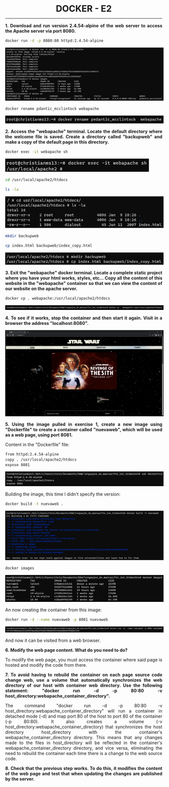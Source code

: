<style>
  h1{
    border: none;
    margin-bottom: 2px;
    text-align: center;
    font-weight: bold;
  }

  img{
    border: 2px solid black;
  }

  p{
    text-align: justify;
  }>
</style>

<h1>DOCKER - E2</h1>

<hr>

<p><b>1. Download and run version 2.4.54-alpine of the web server to access the Apache server via port 8080.</b></p>

```bash
docker run -d -p 8080:80 httpd:2.4.54-alpine
```

<img src="img/ej1.png">

```bash
docker rename pdantic_mcclintock webapache
```

<img src="img/ej1-2.png">

<p><b>2. Access the "webapache" terminal. Locate the default directory where the welcome file is saved. Create a directory called "backupweb" and make a copy of the default page in this directory.</b></p>

```bash
docker exec -it webapache sh
```

<img src="img/ej2.png">

```bash
cd /usr/local/apache2/htdocs
```

```bash
ls -la
```

<img src="img/ej2-2.png">

```bash
mkdir backupweb
```

```bash
cp index.html backupweb/index_copy.html
```

<img src="img/ej2-3.png">

<p><b>3. Exit the "webapache" docker terminal. Locate a complete static project where you have your html works, styles, etc... Copy all the content of this website in the "webapache" container so that we can view the content of our website on the apache server.</b></p>

```bash
docker cp . webapache:/usr/local/apache2/htdocs
```

<img src="img/ej3.png">

<p><b>4. To see if it works, stop the container and then start it again. Visit in a browser the address "localhost:8080".</b></p>

<img src="img/ej4.png">

<p><b>5. Using the image pulled in exercise 1, create a new image using "Dockerfile" to create a container called "nuevaweb", which will be used as a web page, using port 8081.</b></p>

<p>Content in the "Dockerfile" file:</p>

```bash
from httpd:2.4.54-alpine
copy . /usr/local/apache2/htdocs
expose 8081
```

<img src="img/ej5.png">

<p>Building the image, this time I didn't specify the version:</p>

```bash
docker build -t nuevaweb .
```

<img src="img/ej5-2.png">

```bash
docker images
```

<img src="img/ej5-3.png">

<p>An now creating the container from this image:</p>

```bash
docker run -d --name nuevaweb -p 8081 nuevaweb
```

<img src="img/ej5-4.png">

<p>And now it can be visited from a web browser.</p>

<p><b>6. Modify the web page content. What do you need to do?</b></p>

<p>To modify the web page, you must access the container where said page is hosted and modify the code from there.</p>

<p><b>7. To avoid having to rebuild the container on each page source code change web, use a volume that automatically synchronizes the web directory of our host with container web directory. Use the following statement: "docker run -d -p 80:80 -v host_directory:webapache_container_directory".</b></p>

<p>The command "docker run -d -p 80:80 -v host_directory:webapache_container_directory" will run a container in detached mode (-d) and map port 80 of the host to port 80 of the container (-p 80:80). It also creates a volume (-v host_directory:webapache_container_directory) that synchronizes the host directory host_directory with the container's webapache_container_directory directory. This means that any changes made to the files in host_directory will be reflected in the container's webapache_container_directory directory, and vice versa, eliminating the need to rebuild the container each time there is a change to the web source code.</p>

<p><b>8. Check that the previous step works. To do this, it modifies the content of the web page and test that when updating the changes are published by the server.</b></p>

<p></p>